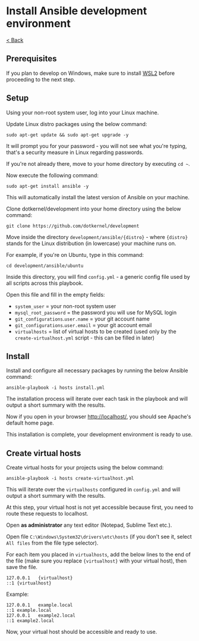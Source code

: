 # Install Ansible development environment

[< Back](../README.md)

## Prerequisites
If you plan to develop on Windows, make sure to install [WSL2](wsl.md) before proceeding to the next step.

## Setup
Using your non-root system user, log into your Linux machine.

Update Linux distro packages using the below command:

    sudo apt-get update && sudo apt-get upgrade -y

It will prompt you for your password - you will not see what you're typing, that's a security measure in Linux regarding passwords.

If you're not already there, move to your home directory by executing `cd ~`.

Now execute the following command:

    sudo apt-get install ansible -y

This will automatically install the latest version of Ansible on your machine.

Clone dotkernel/development into your home directory using the below command:

    git clone https://github.com/dotkernel/development

Move inside the directory `development/ansible/{distro}` - where `{distro}` stands for the Linux distribution (in lowercase) your machine runs on.

For example, if you're on Ubuntu, type in this command:
```shell
cd development/ansible/ubuntu
```
Inside this directory, you will find `config.yml` - a generic config file used by all scripts across this playbook.

Open this file and fill in the empty fields:
* `system_user` = your non-root system user
* `mysql_root_password` = the password you will use for MySQL login
* `git_configurations`.`user.name` = your git account name
* `git_configurations`.`user.email` = your git account email
* `virtualhosts` = list of virtual hosts to be created (used only by the `create-virtualhost.yml` script - this can be filled in later)


## Install
Install and configure all necessary packages by running the below Ansible command:
```shell
ansible-playbook -i hosts install.yml
```
The installation process will iterate over each task in the playbook and will output a short summary with the results.

Now if you open in your browser [http://localhost/](http://localhost/), you should see Apache's default home page.

This installation is complete, your development environment is ready to use.


## Create virtual hosts
Create virtual hosts for your projects using the below command:

    ansible-playbook -i hosts create-virtualhost.yml

This will iterate over the `virtualhosts` configured in `config.yml` and will output a short summary with the results.

At this step, your virtual host is not yet accessible because first, you need to route these requests to localhost.

Open **as administrator** any text editor (Notepad, Sublime Text etc.).

Open file `C:\Windows\System32\drivers\etc\hosts` (if you don't see it, select `All files` from the file type selector).

For each item you placed in `virtualhosts`, add the below lines to the end of the file (make sure you replace `{virtualhost}` with your virtual host), then save the file.

    127.0.0.1	{virtualhost}
    ::1	{virtualhost}
Example:

    127.0.0.1	example.local
    ::1	example.local
    127.0.0.1	example2.local
    ::1	example2.local
Now, your virtual host should be accessible and ready to use.
